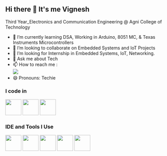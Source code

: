 ## Hi there 👋 It's me Vignesh

Third Year_Electronics and Communication Engineering  @ Agni College of Technology
                                              
- 🌱 I’m currently learning DSA, Working in Arduino, 8051 MC, & Texas Instruments Microcontrollers
- 👯 I’m looking to collaborate on Embedded Systems and IoT Projects
- 🤔 I’m looking for Internship in Embedded Systems, IoT, Networking.
- 💬 Ask me about Tech
- 📫 How to reach me :
<br /> [<img src="https://img.icons8.com/fluency/48/linkedin.png" />](https://www.linkedin.com/in/vignesh-s-50320926a/)
- 😄 Pronouns: Techie

### I code in
<img height="50" width="50" src="https://img.icons8.com/color/48/000000/c-programming.png" />  <img height="50" width="50" src="https://img.icons8.com/color/48/000000/c-plus-plus-logo.png" />  <img height="50" width="50" src="https://img.icons8.com/color/48/000000/python.png" />   
### IDE and Tools I Use
<img height="50" width="50" src="https://img.icons8.com/color/48/000000/visual-studio-code-2019.png"/> <img height="50" width="50" src="https://img.icons8.com/color/48/000000/pycharm.png"/> <img height="50" width="50" src="https://img.icons8.com/color/50/000000/git.png"/> <img height="50" width="50" src="https://img.icons8.com/fluency/48/arduino.png"/> <img height="50" width="50" src="https://img.icons8.com/color/48/raspberry-pi.png"/>
